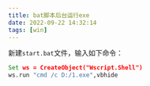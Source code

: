 ```yaml
---
title: bat脚本后台运行exe
date: 2022-09-22 14:32:14
tags: [win]
---
```


新建`start.bat`文件，输入如下命令：

```bat
Set ws = CreateObject("Wscript.Shell") 
ws.run "cmd /c D:/1.exe",vbhide
```

